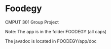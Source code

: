 # Foodegy
CMPUT 301 Group Project

Note: The app is in the folder FOODEGY (all caps)

The javadoc is located in FOODEGY/app/doc
